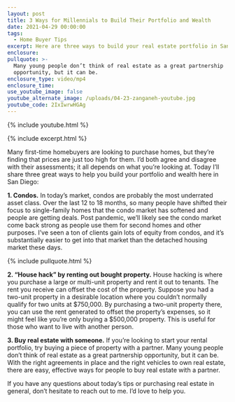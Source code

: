 ```yaml
---
layout: post
title: 3 Ways for Millennials to Build Their Portfolio and Wealth
date: 2021-04-29 00:00:00
tags:
  - Home Buyer Tips
excerpt: Here are three ways to build your real estate portfolio in San Diego.
enclosure:
pullquote: >-
  Many young people don’t think of real estate as a great partnership
  opportunity, but it can be.
enclosure_type: video/mp4
enclosure_time:
use_youtube_image: false
youtube_alternate_image: /uploads/04-23-zanganeh-youtube.jpg
youtube_code: 2IxIwrwHGAg
---
```

{% include youtube.html %}

{% include excerpt.html %}

Many first-time homebuyers are looking to purchase homes, but they’re finding that prices are just too high for them. I’d both agree and disagree with their assessments; it all depends on what you’re looking at. Today I’ll share three great ways to help you build your portfolio and wealth here in San Diego:

**1\. Condos.** In today’s market, condos are probably the most underrated asset class. Over the last 12 to 18 months, so many people have shifted their focus to single-family homes that the condo market has softened and people are getting deals. Post pandemic, we’ll likely see the condo market come back strong as people use them for second homes and other purposes. I’ve seen a ton of clients gain lots of equity from condos, and it’s substantially easier to get into that market than the detached housing market these days.

{% include pullquote.html %}

**2\. “House hack” by renting out bought property.** House hacking is where you purchase a large or multi-unit property and rent it out to tenants. The rent you receive can offset the cost of the property. Suppose you had a two-unit property in a desirable location where you couldn’t normally qualify for two units at $750,000. By purchasing a two-unit property there, you can use the rent generated to offset the property’s expenses, so it might feel like you’re only buying a $500,000 property. This is useful for those who want to live with another person.

**3\. Buy real estate with someone.** If you’re looking to start your rental portfolio, try buying a piece of property with a partner. Many young people don’t think of real estate as a great partnership opportunity, but it can be. With the right agreements in place and the right vehicles to own real estate, there are easy, effective ways for people to buy real estate with a partner.

If you have any questions about today’s tips or purchasing real estate in general, don’t hesitate to reach out to me. I’d love to help you.

